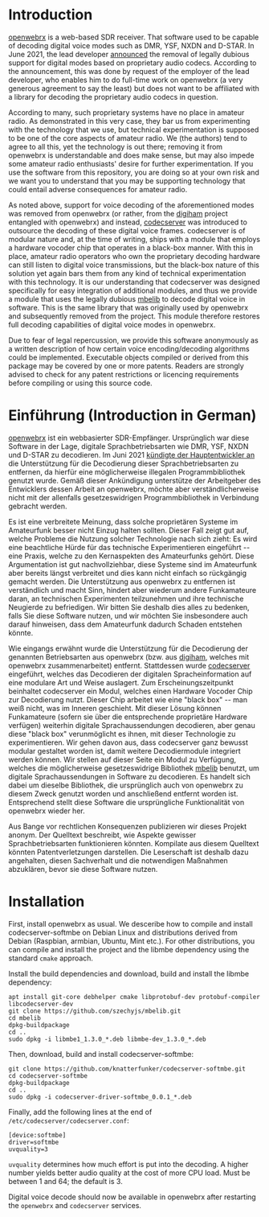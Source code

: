 Introduction
============

[openwebrx](https://www.openwebrx.de/) is a web-based SDR receiver. That software used to be capable of decoding digital voice modes such as DMR, YSF, NXDN and D-STAR. In June 2021, the lead developer [announced](https://groups.io/g/openwebrx/message/3487) the removal of legally dubious support for digital modes based on proprietary audio codecs. According to the announcement, this was done by request of the employer of the lead developer, who enables him to do full-time work on openwebrx (a very generous agreement to say the least) but does not want to be affiliated with a library for decoding the proprietary audio codecs in question.

According to many, such proprietary systems have no place in amateur radio. As demonstrated in this very case, they bar us from experimenting with the technology that we use, but technical experimentation is supposed to be one of the core aspects of amateur radio. We (the authors) tend to agree to all this, yet the technology is out there; removing it from openwebrx is understandable and does make sense, but may also impede some amateur radio enthusiasts' desire for further experimentation. If you use the software from this repository, you are doing so at your own risk and we want you to understand that you may be supporting technology that could entail adverse consequences for amateur radio.

As noted above, support for voice decoding of the aforementioned modes was removed from openwebrx (or rather, from the [digiham](https://github.com/jketterl/digiham/) project entangled with openwebrx) and instead, [codecserver](https://github.com/jketterl/codecserver) was introduced to outsource the decoding of these digital voice frames. codecserver is of modular nature and, at the time of writing, ships with a module that employs a hardware vocoder chip that operates in a black-box manner. With this in place, amateur radio operators who own the proprietary decoding hardware can still listen to digital voice transmissions, but the black-box nature of this solution yet again bars them from any kind of technical experimentation with this technology. It is our understanding that codecserver was designed specifically for easy integration of additional modules, and thus we provide a module that uses the legally dubious [mbelib](https://github.com/szechyjs/mbelib) to decode digital voice in software. This is the same library that was originally used by openwebrx and subsequently removed from the project. This module therefore restores full decoding capabilities of digital voice modes in openwebrx.

Due to fear of legal repercussion, we provide this software anonymously as a written description of how certain voice encoding/decoding algorithms could be implemented.  Executable objects compiled or derived from this package may be covered by one or more patents. Readers are strongly advised to check for any patent restrictions or licencing requirements before compiling or using this source code.

Einführung (Introduction in German)
===================================


[openwebrx](https://www.openwebrx.de/) ist ein webbasierter SDR-Empfänger. Ursprünglich war diese Software in der Lage, digitale Sprachbetriebsarten wie DMR, YSF, NXDN und D-STAR zu decodieren. Im Juni 2021 [kündigte der Hauptentwickler an](https://groups.io/g/openwebrx/message/3487) die Unterstützung für die Decodierung dieser Sprachbetriebsarten zu entfernen, da hierfür eine möglicherweise illegalen Programmbibliothek genutzt wurde. Gemäß dieser Ankündigung unterstütze der Arbeitgeber des Entwicklers dessen Arbeit an openwebrx, möchte aber verständlicherweise nicht mit der allenfalls gesetzeswidrigen Programmbibliothek in Verbindung gebracht werden.

Es ist eine verbreitete Meinung, dass solche proprietären Systeme im Amateurfunk besser nicht Einzug halten sollten. Dieser Fall zeigt gut auf, welche Probleme die Nutzung solcher Technologie nach sich zieht: Es wird eine beachtliche Hürde für das technische Experimentieren eingeführt -- eine Praxis, welche zu den Kernaspekten des Amateurfunks gehört. Diese Argumentation ist gut nachvollziehbar, diese Systeme sind im Amateurfunk aber bereits längst verbreitet und dies kann nicht einfach so rückgängig gemacht werden. Die Unterstützung aus openwebrx zu entfernen ist verständlich und macht Sinn, hindert aber wiederum andere Funkamateure daran, an technischen Experimenten teilzunehmen und ihre technische Neugierde zu befriedigen. Wir bitten Sie deshalb dies alles zu bedenken, falls Sie diese Software nutzen, und wir möchten Sie insbesondere auch darauf hinweisen, dass dem Amateurfunk dadurch Schaden entstehen könnte.

Wie eingangs erwähnt wurde die Unterstützung für die Decodierung der genannten Betriebsarten aus openwebrx (bzw. aus [digiham](https://github.com/jketterl/digiham/), welches mit openwebrx zusammenarbeitet) entfernt. Stattdessen wurde [codecserver](https://github.com/jketterl/codecserver) eingeführt, welches das Decodieren der digitalen Spracheinformation auf eine modulare Art und Weise auslagert. Zum Erscheinungszeitpunkt beinhaltet codecserver ein Modul, welches einen Hardware Vocoder Chip zur Decodierung nutzt. Dieser Chip arbeitet wie eine "black box" -- man weiß nicht, was im Inneren geschieht. Mit dieser Lösung können Funkamateure (sofern sie über die entsprechende proprietäre Hardware verfügen) weiterhin digitale Sprachaussendungen decodieren, aber genau diese "black box" verunmöglicht es ihnen, mit dieser Technologie zu experimentieren. Wir gehen davon aus, dass codecserver ganz bewusst modular gestaltet worden ist, damit weitere Decodiermodule integriert werden können. Wir stellen auf dieser Seite ein Modul zu Verfügung, welches die möglicherweise gesetzeswidrige Bibliothek [mbelib](https://github.com/szechyjs/mbelib) benutzt, um digitale Sprachaussendungen in Software zu decodieren. Es handelt sich dabei um dieselbe Bibliothek, die ursprünglich auch von openwebrx zu diesem Zweck genutzt worden und anschließend entfernt worden ist. Entsprechend stellt diese Software die ursprüngliche Funktionalität von openwebrx wieder her.

Aus Bange vor rechtlichen Konsequenzen publizieren wir dieses Projekt anonym. Der Quelltext beschreibt, wie Aspekte gewisser Sprachbetriebsarten funktionieren könnten. Kompilate aus diesem Quelltext könnten Patentverletzungen darstellen. Die Leserschaft ist deshalb dazu angehalten, diesen Sachverhalt und die notwendigen Maßnahmen abzuklären, bevor sie diese Software nutzen.


Installation
============

First, install openwebrx as usual. We desceribe how to compile and install codecserver-softmbe on Debian Linux and distributions derived from Debian (Raspbian, armbian, Ubuntu, Mint etc.). For other distributions, you can compile and install the project and the libmbe dependency using the standard `cmake` approach.

Install the build dependencies and download, build and install the libmbe dependency:
```
apt install git-core debhelper cmake libprotobuf-dev protobuf-compiler libcodecserver-dev
git clone https://github.com/szechyjs/mbelib.git
cd mbelib
dpkg-buildpackage
cd ..
sudo dpkg -i libmbe1_1.3.0_*.deb libmbe-dev_1.3.0_*.deb
```

Then, download, build and install codecserver-softmbe:
```
git clone https://github.com/knatterfunker/codecserver-softmbe.git
cd codecserver-softmbe
dpkg-buildpackage
cd ..
sudo dpkg -i codecserver-driver-softmbe_0.0.1_*.deb
```

Finally, add the following lines at the end of `/etc/codecserver/codecserver.conf`:
```
[device:softmbe]
driver=softmbe
uvquality=3
```

`uvquality` determines how much effort is put into the decoding. A higher number yields better audio quality at the cost of more CPU load. Must be between 1 and 64; the default is 3.

Digital voice decode should now be available in openwebrx after restarting the `openwebrx` and `codecserver` services.
